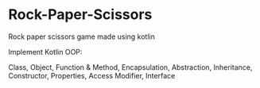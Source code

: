 # Rock-Paper-Scissors
Rock paper scissors game made using kotlin


Implement Kotlin OOP:

Class, 
Object, 
Function & Method, 
Encapsulation,
Abstraction, 
Inheritance, 
Constructor, 
Properties, 
Access Modifier, 
Interface
